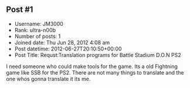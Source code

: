 ## Post #1
- Username: JM3000
- Rank: ultra-n00b
- Number of posts: 1
- Joined date: Thu Jun 28, 2012 4:08 am
- Post datetime: 2012-06-27T20:10:50+00:00
- Post Title: Requst:Translation programs for Battle Stadium D.O.N PS2

I need someone who could make tools for the game.
Its a old Fightning game like SSB for the PS2.
There are not many things to translate and the one whos gonna translate it its me.
